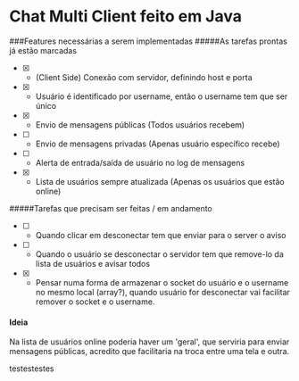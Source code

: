 # Chat Multi Client feito em Java

###Features necessárias a serem implementadas
#####As tarefas prontas já estão marcadas
* [x] - (Client Side) Conexão com servidor, definindo host e porta
* [x] - Usuário é identificado por username, então o username tem que ser único
* [x] - Envio de mensagens públicas (Todos usuários recebem)
* [ ] - Envio de mensagens privadas (Apenas usuário específico recebe)
* [ ] - Alerta de entrada/saída de usuário no log de mensagens
* [x] - Lista de usuários sempre atualizada (Apenas os usuários que estão online)

#####Tarefas que precisam ser feitas / em andamento
* [ ] - Quando clicar em desconectar tem que enviar para o server o aviso
* [ ] - Quando o usuário se desconectar o servidor tem que remove-lo da lista de usuários e avisar todos
* [x] - Pensar numa forma de armazenar o socket do usuário e o username no mesmo local (array?), quando usuário for desconectar vai facilitar remover o socket e o username.

#### Ideia
Na lista de usuários online poderia haver um 'geral', que serviria para enviar mensagens públicas, acredito que facilitaria na troca entre uma tela e outra.

testestestes
